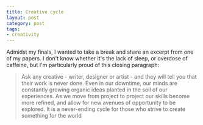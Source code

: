 ```yaml
---
title: Creative cycle
layout: post
category: post
tags:
- creativity
---
```


Admidst my finals, I wanted to take a break and share an excerpt from one of my papers. I don't know whether it's the lack of sleep, or overdose of caffeine, but I'm particularly proud of this closing paragraph:

> Ask any creative - writer, designer or artist - and they will tell you that their work is never done. Even in our downtime, our minds are constantly growing organic ideas planted in the soil of our experiences. As we move from project to project our skills become more refined, and allow for new avenues of opportunity to be explored. It is a never-ending cycle for those who strive to create something for the world

<!-- *[class name]* gave me the opportunity to hone my skills, and make some real mistakes. In the three example documents I outlined above, you only see the final polished result. What remains invisible, or rather embedded in the DNA of each piece, are the tens of hundreds of small mistakes I made along the way. It is in these mistakes that I take the most pride. In the words of former IBM CEO, Thomas Watson Sr., “if you want to increase your success rate, double your failure rate." My failures have illuminated a new avenue forward for my work, and I happily carry each lesson learned as I say goodbye to this semester.  -->